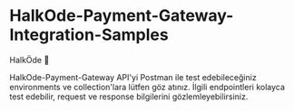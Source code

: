 # HalkOde-Payment-Gateway-Integration-Samples

HalkÖde 👋

HalkOde-Payment-Gateway API'yi Postman ile test edebileceğiniz environments ve collection'lara lütfen göz atınız. İlgili endpointleri kolayca test edebilir, request ve response bilgilerini gözlemleyebilirsiniz.
